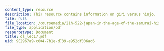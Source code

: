 ```yaml
---
content_type: resource
description: This resource contains information on giri versus ninjo.
file: null
file_location: /coursemedia/21h-522-japan-in-the-age-of-the-samurai-history-and-film-fall-2006/902967a9c0047b1ed739e952df006ad6_dl_lec17.pdf
file_type: application/pdf
resourcetype: Document
title: dl_lec17.pdf
uid: 902967a9-c004-7b1e-d739-e952df006ad6
---
```

